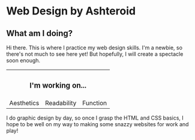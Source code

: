 <!DOCTYPE html>
<html>
  <head>
    <link href="hello-world/stylesheet.css">
  </head>
  <body>
    <h1>Web Design by Ashteroid</h1>
    <h2>What am I doing?</h2>
    <p>Hi there. This is where I practice my web design skills. I'm a newbie, so there's not much to see here yet! But hopefully, I will create a spectacle soon enough.</p>
    <table>
        <th colspan="3"><h3>I'm working on...</h3></th>
        <tr>
          <td>Aesthetics</td>
          <td>Readability</td>
          <td>Function</td>
        </tr>
    </table>
    <p>I do graphic design by day, so once I grasp the HTML and CSS basics, I hope to be well on my way to making some snazzy websites for work and play!</p>
  </body>
</html>
